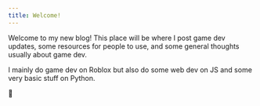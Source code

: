 ```yaml
---
title: Welcome!
---
```

Welcome to my new blog!
This place will be where I post game dev updates, some resources for people to use, and some general thoughts usually about game dev.

I mainly do game dev on Roblox but also do some web dev on JS and some very basic stuff on Python.

👋